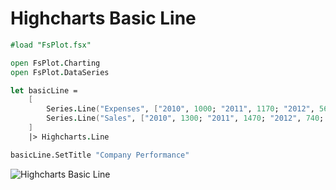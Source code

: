 Highcharts Basic Line
=====================

```fsharp
#load "FsPlot.fsx"

open FsPlot.Charting
open FsPlot.DataSeries

let basicLine =
    [
        Series.Line("Expenses", ["2010", 1000; "2011", 1170; "2012", 560; "2013", 1030])
        Series.Line("Sales", ["2010", 1300; "2011", 1470; "2012", 740; "2013", 1330])
    ]
    |> Highcharts.Line

basicLine.SetTitle "Company Performance"
```
![Highcharts Basic Line](https://raw.github.com/TahaHachana/FsPlot/master/screenshots/HighchartsBasicLine.PNG)